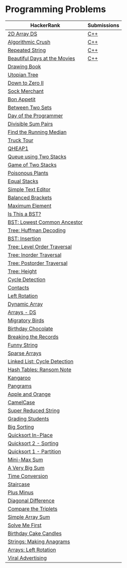 # Programming Problems

| HackerRank | Submissions  |
| ---------- | -------------| 
| [2D Array DS](https://www.hackerrank.com/challenges/2d-array?h_r=internal-search)  | [C++](https://github.com/jmmal/programming_practice/blob/master/HackerRank/2DArrayDS.cpp) |
|[Algorithmic Crush](https://www.hackerrank.com/challenges/crush?h_r=internal-search)|[C++](https://github.com/jmmal/programming_practice/blob/master/HackerRank/AlgorithmicCrush.cpp)|
|[Repeated String](https://www.hackerrank.com/challenges/repeated-string)|[C++](https://github.com/jmmal/programming_practice/blob/master/HackerRank/RepeatedString.cpp)|
|[Beautiful Days at the Movies](https://www.hackerrank.com/challenges/beautiful-days-at-the-movies)|[C++](https://github.com/jmmal/programming_practice/blob/master/HackerRank/BeautifulDayAtTheMovies.cpp)|
|[Drawing Book](https://www.hackerrank.com/challenges/drawing-book)||
|[Utopian Tree](https://www.hackerrank.com/challenges/utopian-tree)||
|[Down to Zero II](https://www.hackerrank.com/challenges/down-to-zero-ii)||
|[Sock Merchant](https://www.hackerrank.com/challenges/sock-merchant)||
|[Bon Appetit](https://www.hackerrank.com/challenges/bon-appetit)||
|[Between Two Sets](https://www.hackerrank.com/challenges/between-two-sets)||
|[Day of the Programmer](https://www.hackerrank.com/challenges/day-of-the-programmer)||
|[Divisible Sum Pairs](https://www.hackerrank.com/challenges/divisible-sum-pairs)||
|[Find the Running Median](https://www.hackerrank.com/challenges/find-the-running-median)||
|[Truck Tour](https://www.hackerrank.com/challenges/truck-tour)||
|[QHEAP1](https://www.hackerrank.com/challenges/qheap1)||
|[Queue using Two Stacks](https://www.hackerrank.com/challenges/queue-using-two-stacks)||
|[Game of Two Stacks](https://www.hackerrank.com/challenges/game-of-two-stacks)||
|[Poisonous Plants](https://www.hackerrank.com/challenges/poisonous-plants)||
|[Equal Stacks](https://www.hackerrank.com/challenges/equal-stacks)||
|[Simple Text Editor](https://www.hackerrank.com/challenges/simple-text-editor)||
|[Balanced Brackets](https://www.hackerrank.com/challenges/balanced-brackets)||
|[Maximum Element](https://www.hackerrank.com/challenges/maximum-element)||
|[Is This a BST?](https://www.hackerrank.com/challenges/is-binary-search-tree)||
|[BST: Lowest Common Ancestor](https://www.hackerrank.com/challenges/binary-search-tree-lowest-common-ancestor)||
|[Tree: Huffman Decoding](https://www.hackerrank.com/challenges/tree-huffman-decoding)||
|[BST: Insertion](https://www.hackerrank.com/challenges/binary-search-tree-insertion)||
|[Tree: Level Order Traversal](https://www.hackerrank.com/challenges/tree-level-order-traversal)||
|[Tree: Inorder Traversal](https://www.hackerrank.com/challenges/tree-inorder-traversal)||
|[Tree: Postorder Traversal](https://www.hackerrank.com/challenges/tree-postorder-traversal)||
|[Tree: Height](https://www.hackerrank.com/challenges/tree-height-of-a-binary-tree)||
|[Cycle Detection](https://www.hackerrank.com/challenges/detect-whether-a-linked-list-contains-a-cycle)||
|[Contacts](https://www.hackerrank.com/challenges/contacts)||
|[Left Rotation](https://www.hackerrank.com/challenges/array-left-rotation)||
|[Dynamic Array](https://www.hackerrank.com/challenges/dynamic-array)||
|[Arrays - DS](https://www.hackerrank.com/challenges/arrays-ds)||
|[Migratory Birds](https://www.hackerrank.com/challenges/migratory-birds)||
|[Birthday Chocolate](https://www.hackerrank.com/challenges/delete-a-node-from-a-linked-list)||
|[Breaking the Records](https://www.hackerrank.com/challenges/breaking-best-and-worst-records)||
|[Funny String](https://www.hackerrank.com/challenges/funny-string)||
|[Sparse Arrays](https://www.hackerrank.com/challenges/sparse-arrays)||
|[Linked List: Cycle Detection](https://www.hackerrank.com/challenges/ctci-linked-list-cycle)||
|[Hash Tables: Ransom Note](https://www.hackerrank.com/challenges/ctci-ransom-note)||
|[Kangaroo](https://www.hackerrank.com/challenges/kangaroo)||
|[Pangrams](https://www.hackerrank.com/challenges/pangrams)||
|[Apple and Orange](https://www.hackerrank.com/challenges/apple-and-orange)||
|[CamelCase](https://www.hackerrank.com/challenges/camelcase)||
|[Super Reduced String](https://www.hackerrank.com/challenges/reduced-string)||
|[Grading Students](https://www.hackerrank.com/challenges/grading)||
|[Big Sorting](https://www.hackerrank.com/challenges/big-sorting)||
|[Quicksort In-Place](https://www.hackerrank.com/challenges/quicksort3)||
|[Quicksort 2 - Sorting](https://www.hackerrank.com/challenges/quicksort2)||
|[Quicksort 1 - Partition](https://www.hackerrank.com/challenges/quicksort1)||
|[Mini-Max Sum](https://www.hackerrank.com/challenges/mini-max-sum)||
|[A Very Big Sum](https://www.hackerrank.com/challenges/a-very-big-sum)||
|[Time Conversion](https://www.hackerrank.com/challenges/time-conversion)||
|[Staircase](https://www.hackerrank.com/challenges/staircase)||
|[Plus Minus](https://www.hackerrank.com/challenges/plus-minus)||
|[Diagonal Difference](https://www.hackerrank.com/challenges/diagonal-difference)||
|[Compare the Triplets](https://www.hackerrank.com/challenges/compare-the-triplets)||
|[Simple Array Sum](https://www.hackerrank.com/challenges/simple-array-sum)||
|[Solve Me First](https://www.hackerrank.com/challenges/solve-me-first)||
|[Birthday Cake Candles](https://www.hackerrank.com/challenges/birthday-cake-candles)||
|[Strings: Making Anagrams](https://www.hackerrank.com/challenges/ctci-making-anagrams)||
|[Arrays: Left Rotation](https://www.hackerrank.com/challenges/ctci-array-left-rotation)||
|[Viral Advertising](https://www.hackerrank.com/challenges/strange-advertising?utm_campaign=challenge-recommendation&utm_medium=email&utm_source=24-hour-campaign)||
